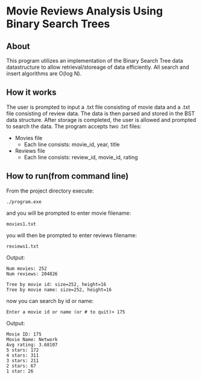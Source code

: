 # Movie Reviews Analysis Using Binary Search Trees
## About
This program utilizes an implementation of the Binary Search Tree data datastructure to allow retrieval/storeage of data efficiently. 
All search and insert algorithms are O(log N).

## How it works 
The user is prompted to input a .txt file consisting of movie data and a .txt file consisting of review data. The data is then parsed and stored in the BST data structure. After storage is completed, the user is allowed and prompted to search the data.
The program accepts two .txt files:
 * Movies file
   - Each line consists: movie_id, year, title
 * Reviews file
   - Each line consists: review_id, movie_id, rating

## How to run(from command line)
From the project directory execute:
```console
./program.exe
```
and you will be prompted to enter movie filename:
```console
movies1.txt
``` 

you will then be prompted to enter reviews filename:
```console
reviews1.txt
``` 

Output:
```console
Num movies: 252
Num reviews: 204826

Tree by movie id: size=252, height=16
Tree by movie name: size=252, height=16 
```

now you can search by id or name:
```console
Enter a movie id or name (or # to quit)> 175
``` 

Output:
```gch
Movie ID: 175
Movie Name: Network
Avg rating: 3.68107
5 stars: 172
4 stars: 311
3 stars: 211
2 stars: 67
1 star: 26
``` 

